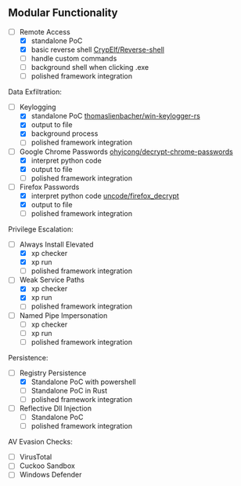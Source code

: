 ## Modular Functionality

- [ ] Remote Access
    - [x] standalone PoC
    - [x] basic reverse shell [CrypElf/Reverse-shell](https://github.com/CypElf/Reverse-shell)
    - [ ] handle custom commands
    - [ ] background shell when clicking .exe
    - [ ] polished framework integration

Data Exfiltration:

- [ ] Keylogging
    - [x] standalone PoC [thomaslienbacher/win-keylogger-rs](https://github.com/thomaslienbacher/win-keylogger-rs)
    - [x] output to file
    - [x] background process
    - [ ] polished framework integration

- [ ] Google Chrome Passwords [ohyicong/decrypt-chrome-passwords](https://github.com/ohyicong/decrypt-chrome-passwords)
    - [x] interpret python code 
    - [x] output to file
    - [ ] polished framework integration

- [ ] Firefox Passwords
    - [x] interpret python code [uncode/firefox_decrypt](https://github.com/Unode/firefox_decrypt) 
    - [x] output to file
    - [ ] polished framework integration

Privilege Escalation:

- [ ] Always Install Elevated
    - [x] xp checker
    - [x] xp run
    - [ ] polished framework integration

- [ ] Weak Service Paths
    - [x] xp checker
    - [x] xp run
    - [ ] polished framework integration

- [ ] Named Pipe Impersonation
    - [ ] xp checker
    - [ ] xp run
    - [ ] polished framework integration

Persistence:

- [ ] Registry Persistence
    - [x] Standalone PoC with powershell
    - [ ] Standalone PoC in Rust 
    - [ ] polished framework integration

- [ ] Reflective Dll Injection
    - [ ] Standalone PoC
    - [ ] polished framework integration

AV Evasion Checks:

- [ ] VirusTotal
- [ ] Cuckoo Sandbox
- [ ] Windows Defender